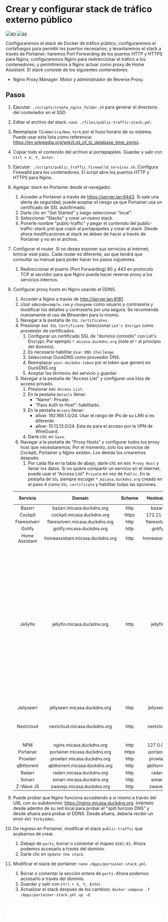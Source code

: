 # Crear y configurar stack de tráfico externo público

[![en](https://img.shields.io/badge/lang-en-blue.svg)](Create%20and%20configure%20public%20external%20traffic%20stack.md)
[![es](https://img.shields.io/badge/lang-es-blue.svg)](Create%20and%20configure%20public%20external%20traffic%20stack.es.md)

Configuraremos el stack de Docker de tráfico público; configuraremos el cortafuegos para permitir los puertos necesarios; y levantaremos el stack a través de Portainer; haremos Port Forwarding de los puertos HTTP y HTTPS para Nginx; configuraremos Nginx para redireccionar el tráfico a los contenedores; y permitiremos a Nginx actuar como proxy de Home Assistant. El stack consiste de los siguientes contenedores:

- Nginx Proxy Manager: Motor y administrador de Reverse Proxy.

## Pasos

1. Ejecutar: `./scripts/create_nginx_folder.sh` para generar el directorio del contenedor en el SSD.
2. Editar el archivo del stack: `nano ./files/public-traffic-stack.yml`.
3. Reemplazar `TZ=America/New_York` por el huso horario de su sistema. Puede usar esta lista como referencia: https://en.wikipedia.org/wiki/List_of_tz_database_time_zones.
4. Copiar todo el contenido del archivo al portapapeles. Guardar y salir con `Ctrl + X, Y, Enter`.
5. Ejecutar: `./scripts/public_traffic_firewalld_services.sh`. Configura Firewalld para los contenedores. El script abre los puertos HTTP y HTTPS para Nginx.
6. Agregar stack en Portainer desde el navegador.
    1. Acceder a Portainer a través de https://server.lan:9443. Si sale una alerta de seguridad, puede aceptar el riesgo ya que Portainer usa un certificado de SSL autofirmado.
    2. Darle clic en "Get Started" y luego seleccionar "local".
    3. Seleccionar "Stacks" y crear un nuevo stack.
    4. Ponerle nombre "public-traffic" y pegar el contenido del public-traffic-stack.yml que copió al portapapeles y crear el stack. Desde ahora modificaciones al stack se deben de hacer a través de Portainer y no en el archivo.
7. Configurar el router. Si no desea exponer sus servicios al internet, brincar este paso. Cada router es diferente, así que tendrá que consultar su manual para poder hacer los pasos siguientes.
    1. Redireccionar el puerto (Port Forwarding) 80 y 443 en protocolo TCP al servidor para que Nginx pueda hacer reverse proxy a los servicios internos.
8. Configurar proxy hosts en Nginx usando el DDNS.
    1. Acceder a Nginx a través de http://server.lan:8181.
    2. Usar `admin@example.com` y `changeme` como usuario y contraseña y modificar los detalles y contraseña por una segura. Se recomienda nuevamente el uso de Bitwarden para lo mismo.
    3. Navegar a la pestaña de `SSL Certificates`.
    4. Presionar `Add SSL Certificate`. Seleccionar `Let's Encrypt` como proveedor de certificados.
        1. Configurar un certificado SSL de "dominio comodín" con Let's Encrypt. Por ejemplo `*.micasa.duckdns.org` (note el `*` al principio del dominio).
        2. Es necesario habilitar `Usar DNS Challenge`.
        3. Seleccionar DuckDNS como proveedor DNS.
        4. Reemplazar `your-duckdns-token` por el token que generó en DuckDNS.org
        5. Aceptar los términos del servicio y guardar.
    5. Navegar a la pestaña de "Access List" y configurar una lista de acceso privado.
        1. Presionar `Add Access List`.
        2. En la pestaña `Details` llenar:
            - "Name": Private.
            - "Pass Auth to Host": habilitado.
        3. En la pestaña `Access` llenar:
            - allow: 192.168.1.0/24. Usar el rango de IPs de su LAN si es diferente.
            - allow: 10.13.13.0/24. Esta es para el acceso por la VPN de WireGuard.
        4. Darle clic en `Save`.
    6. Navegar a la pestaña de "Proxy Hosts" y configurar todos los proxy host que necesitaremos. Por el momento, solo los servicios de Cockpit, Portainer y Nginx existen. Los demás los crearemos después.
        1. Por cada fila en la tabla de abajo, darle clic en `Add Proxy Host` y llenar los datos. Si no quiere compartir un servicio en el internet, puede usar el "Access List" `Private` en vez de `Public`. En la pestaña de `SSL` siempre escoger `*.micasa.duckdns.org` creado en el paso 4 como `SSL certificate` y habilitar todas las opciones.

    |    Servicio    |              Domain              | Scheme |   Hostname    | Port | Block Exploits | Websockets | Access List | Advanced                                                                                                                                                                                                                                                                                                                                                                                                                                                                                                                                                                                                                             |
    |:--------------:|:--------------------------------:|:------:|:-------------:|:----:|:--------------:|:----------:|:-----------:|--------------------------------------------------------------------------------------------------------------------------------------------------------------------------------------------------------------------------------------------------------------------------------------------------------------------------------------------------------------------------------------------------------------------------------------------------------------------------------------------------------------------------------------------------------------------------------------------------------------------------------------|
    |     Bazarr     |    bazarr.micasa.duckdns.org     |  http  |    bazarr     | 6767 |    activado    |  activado  |   Public    | N/A                                                                                                                                                                                                                                                                                                                                                                                                                                                                                                                                                                                                                                  |
    |    Cockpit     |    cockpit.micasa.duckdns.org    | https  |  172.21.0.1   | 9090 |    activado    |  activado  |   Private   | N/A                                                                                                                                                                                                                                                                                                                                                                                                                                                                                                                                                                                                                                  |
    |  Flaresolverr  | flaresolverr.micasa.duckdns.org  |  http  | flaresolverr  | 8191 |    activado    |  activado  |   Private   | N/A                                                                                                                                                                                                                                                                                                                                                                                                                                                                                                                                                                                                                                  |
    |     Gotify     |    gotify.micasa.duckdns.org     |  http  |    gotify     |  80  |    activado    |  activado  |   Public    | N/A                                                                                                                                                                                                                                                                                                                                                                                                                                                                                                                                                                                                                                  |
    | Home Assistant | homeassistant.micasa.duckdns.org |  http  | homeassistant | 8123 |    activado    |  activado  |   Public    | N/A                                                                                                                                                                                                                                                                                                                                                                                                                                                                                                                                                                                                                                  |
    |    Jellyfin    |   jellyfin.micasa.duckdns.org    |  http  |   jellyfin    | 8096 |    activado    |  activado  |   Public    | <pre><code># Disable buffering when the nginx proxy gets very resource heavy upon streaming<br>proxy_buffering off;<br># Proxy main Jellyfin traffic<br>proxy_set_header X-Real-IP \$remote_addr;<br>proxy_set_header X-Forwarded-Protocol \$scheme;<br>proxy_set_header X-Forwarded-Host $http_host;<br>proxy_headers_hash_max_size 2048;<br>proxy_headers_hash_bucket_size 128;<br># Security / XSS Mitigation Headers<br># NOTE: X-Frame-Options may cause issues with the webOS app<br>add_header X-Frame-Options "SAMEORIGIN";<br>add_header X-XSS-Protection "0";<br>add_header X-Content-Type-Options "nosniff";</code></pre> |
    |   Jellyseerr   |  jellyseerr.micasa.duckdns.org   |  http  |  jellyseerr   | 5055 |    activado    |  activado  |   Public    | N/A                                                                                                                                                                                                                                                                                                                                                                                                                                                                                                                                                                                                                                  |
    |   Nextcloud    |   nextcloud.micasa.duckdns.org   |  http  |   nextcloud   |  80  |    activado    |  activado  |   Public    | <pre><code>client_body_buffer_size 512k;<br>proxy_read_timeout 86400s;<br>client_max_body_size 0;</code></pre>                                                                                                                                                                                                                                                                                                                                                                                                                                                                                                                       |
    |      NPM       |     nginx.micasa.duckdns.org     |  http  |   127.0.0.1   |  81  |    activado    |  activado  |   Private   | N/A                                                                                                                                                                                                                                                                                                                                                                                                                                                                                                                                                                                                                                  |
    |   Portainer    |   portainer.micasa.duckdns.org   | https  |   portainer   | 9443 |    activado    |  activado  |   Private   | N/A                                                                                                                                                                                                                                                                                                                                                                                                                                                                                                                                                                                                                                  |
    |    Prowlarr    |   prowlarr.micasa.duckdns.org    |  http  |   prowlarr    | 9696 |    activado    |  activado  |   Public    | N/A                                                                                                                                                                                                                                                                                                                                                                                                                                                                                                                                                                                                                                  |
    |  qBittorrent   |  qbittorrent.micasa.duckdns.org  |  http  |  qbittorrent  | 8080 |    activado    |  activado  |   Public    | N/A                                                                                                                                                                                                                                                                                                                                                                                                                                                                                                                                                                                                                                  |
    |     Radarr     |    radarr.micasa.duckdns.org     |  http  |    radarr     | 7878 |    activado    |  activado  |   Public    | N/A                                                                                                                                                                                                                                                                                                                                                                                                                                                                                                                                                                                                                                  |
    |     Sonarr     |    sonarr.micasa.duckdns.org     |  http  |    sonarr     | 8989 |    activado    |  activado  |   Public    | N/A                                                                                                                                                                                                                                                                                                                                                                                                                                                                                                                                                                                                                                  |
    |   Z-Wave JS    |    zwavejs.micasa.duckdns.org    |  http  |    zwavejs    | 8091 |    activado    |  activado  |   Private   | N/A                                                                                                                                                                                                                                                                                                                                                                                                                                                                                                                                                                                                                                  |

9. Puede probar que Nginx funciona accediendo a si mismo a través del URL con su subdominio: https://nginx.micasa.duckdns.org. Inténtelo desde adentro de su red local para probar el "split horizon DNS" y desde afuera para probar el DDNS. Desde afuera, debería recibir un error `403 Forbidden`.
10. De regreso en Portainer, modificar el stack `public-traffic` que acabamos de crear.
    1. Debajo de `ports`, borrar o comentar el mapeo `8181:81`. Ahora podemos accesarlo a través del dominio.
    2. Darle clic en `Update the stack`.
11. Modificar el stack de portainer: `nano /Apps/portainer-stack.yml`.
    1. Borrar o comentar la sección entera de `ports`. Ahora podemos accesarlo a través del dominio.
    2. Guardar y salir con `Ctrl + X, Y, Enter`.
    3. Actualizar el stack después de los cambios: `docker compose -f /Apps/portainer-stack.yml up -d`.

[<img width="33.3%" src="buttons/prev-Configure dns.es.svg" alt="Configurar DNS">](Configure%20dns.es.md)[<img width="33.3%" src="buttons/jump-Index.es.svg" alt="Índice">](README.es.md)[<img width="33.3%" src="buttons/next-Create and configure nextcloud stack.es.svg" alt="Crear y configurar stack de Nextcloud">](Create%20and%20configure%20nextcloud%20stack.es.md)
